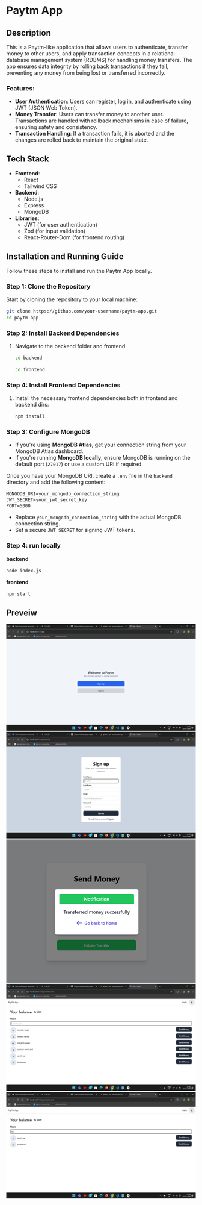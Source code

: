 
# Paytm App

## Description

This is a Paytm-like application that allows users to authenticate, transfer money to other users, and apply transaction concepts in a relational database management system (RDBMS) for handling money transfers. The app ensures data integrity by rolling back transactions if they fail, preventing any money from being lost or transferred incorrectly.

### Features:
- **User Authentication**: Users can register, log in, and authenticate using JWT (JSON Web Token).
- **Money Transfer**: Users can transfer money to another user. Transactions are handled with rollback mechanisms in case of failure, ensuring safety and consistency.
- **Transaction Handling**: If a transaction fails, it is aborted and the changes are rolled back to maintain the original state.

## Tech Stack

- **Frontend**:
  - React
  - Tailwind CSS
- **Backend**:
  - Node.js
  - Express
  - MongoDB
- **Libraries**:
  - JWT (for user authentication)
  - Zod (for input validation)
  - React-Router-Dom (for frontend routing)

## Installation and Running Guide

Follow these steps to install and run the Paytm App locally.

### Step 1: Clone the Repository

Start by cloning the repository to your local machine:

```bash
git clone https://github.com/your-username/paytm-app.git
cd paytm-app
```

### Step 2: Install Backend Dependencies

1. Navigate to the backend folder and frontend

   ```bash
   cd backend
   ```
   ```bash
   cd frontend
   ```

### Step 4: Install Frontend Dependencies

1. Install the necessary frontend dependencies both in frontend and backend dirs:

   ```bash
   npm install
   ```
   

### Step 3: Configure MongoDB

- If you're using **MongoDB Atlas**, get your connection string from your MongoDB Atlas dashboard.
- If you're running **MongoDB locally**, ensure MongoDB is running on the default port (`27017`) or use a custom URI if required.

Once you have your MongoDB URI, create a `.env` file in the `backend` directory and add the following content:

```env
MONGODB_URI=your_mongodb_connection_string
JWT_SECRET=your_jwt_secret_key
PORT=5000
```

- Replace `your_mongodb_connection_string` with the actual MongoDB connection string.
- Set a secure `JWT_SECRET` for signing JWT tokens.



### Step 4: run locally
 
**backend** 
```bash 
node index.js
```

**frontend**
```bash
npm start
```

## Preveiw

![Alt text](screenshorts/startpage.png)
![Alt text](screenshorts/signup.png)
![Alt text](screenshorts/send.png)
![Alt text](screenshorts/dashboard.png)
![Alt text](screenshorts/search.png)






